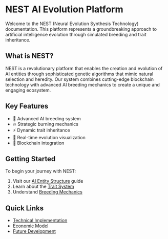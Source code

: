 # NEST AI Evolution Platform

Welcome to the NEST (Neural Evolution Synthesis Technology) documentation. This platform represents a groundbreaking approach to artificial intelligence evolution through simulated breeding and trait inheritance.

## What is NEST?

NEST is a revolutionary platform that enables the creation and evolution of AI entities through sophisticated genetic algorithms that mimic natural selection and heredity. Our system combines cutting-edge blockchain technology with advanced AI breeding mechanics to create a unique and engaging ecosystem.

## Key Features

- 🧬 Advanced AI breeding system
- 🔥 Strategic burning mechanics
- ⚡ Dynamic trait inheritance
- 💫 Real-time evolution visualization
- 🔗 Blockchain integration

## Getting Started

To begin your journey with NEST:

1. Visit our [AI Entity Structure](core-mechanics/ai-entity-structure.md) guide
2. Learn about the [Trait System](core-mechanics/trait-system.md)
3. Understand [Breeding Mechanics](evolution-system/breeding-mechanics.md)

## Quick Links

- [Technical Implementation](technical-details/implementation.md)
- [Economic Model](economics/value-mechanics.md)
- [Future Development](development/future-features.md)
